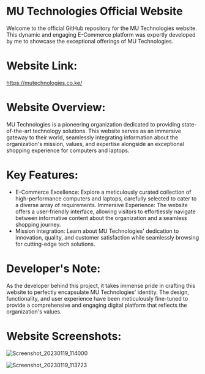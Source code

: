 # MU Technologies Official Website

Welcome to the official GitHub repository for the MU Technologies website. This dynamic and engaging E-Commerce platform was expertly developed by me to showcase the exceptional offerings of MU Technologies.

# Website Link:
https://mutechnologies.co.ke/

# Website Overview:
MU Technologies is a pioneering organization dedicated to providing state-of-the-art technology solutions. This website serves as an immersive gateway to their world, seamlessly integrating information about the organization's mission, values, and expertise alongside an exceptional shopping experience for computers and laptops.

# Key Features:

- E-Commerce Excellence: Explore a meticulously curated collection of high-performance computers and laptops, carefully selected to cater to a diverse array of requirements.
Immersive Experience: The website offers a user-friendly interface, allowing visitors to effortlessly navigate between informative content about the organization and a seamless shopping journey.
- Mission Integration: Learn about MU Technologies' dedication to innovation, quality, and customer satisfaction while seamlessly browsing for cutting-edge tech solutions.
  
# Developer's Note:
As the developer behind this project, it takes immense pride in crafting this website to perfectly encapsulate MU Technologies' identity. The design, functionality, and user experience have been meticulously fine-tuned to provide a comprehensive and engaging digital platform that reflects the organization's values.

# Website Screenshots:

![Screenshot_20230119_114000](https://github.com/survivingwithcode/Ecommerce/assets/121130403/05ec4cc4-68bb-41ae-9b74-894c491b68ec)

![Screenshot_20230119_113723](https://github.com/survivingwithcode/Ecommerce/assets/121130403/e0141cc6-5b83-48ab-84ff-58472cc9150c)



